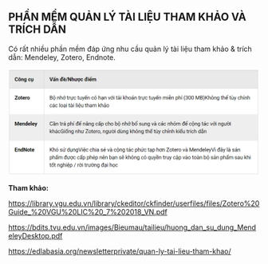 ## PHẦN MỀM QUẢN LÝ TÀI LIỆU THAM KHẢO VÀ TRÍCH DẪN



Có rất nhiều phần mềm đáp ứng nhu cầu quản lý tài liệu tham khảo & trích dẫn: Mendeley, Zotero, Endnote.

![Bảng so sánh các loại công cụ](https://github.com/hautb15/CS2205.CH1501/blob/main/QT/Images/image-20210327231424724.png)



**Tham khảo:**

https://library.vgu.edu.vn/library/ckeditor/ckfinder/userfiles/files/Zotero%20Guide_%20VGU%20LIC%20_7%202018_VN.pdf

https://bdits.tvu.edu.vn/images/Bieumau/tailieu/huong_dan_su_dung_MendeleyDesktop.pdf

https://edlabasia.org/newsletterprivate/quan-ly-tai-lieu-tham-khao/



